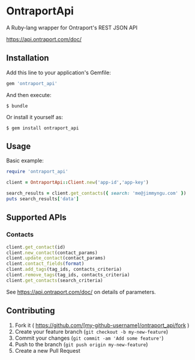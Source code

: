 # OntraportApi

A Ruby-lang wrapper for Ontraport's REST JSON API 

https://api.ontraport.com/doc/

## Installation

Add this line to your application's Gemfile:

```ruby
gem 'ontraport_api'
```

And then execute:

    $ bundle

Or install it yourself as:

    $ gem install ontraport_api

## Usage

Basic example: 

```ruby
require 'ontraport_api'

client = OntraportApi::Client.new('app-id','app-key')

search_results = client.get_contacts({ search: 'me@jimmyngu.com' })
puts search_results['data']
```

## Supported APIs

### Contacts

```ruby
client.get_contact(id)
client.new_contact(contact_params)
client.update_contact(contact_params)
client.contact_fields(format)
client.add_tags(tag_ids, contacts_criteria)
client.remove_tags(tag_ids, contacts_criteria)
client.get_contacts(search_criteria)
```

See https://api.ontraport.com/doc/ on details of parameters.

## Contributing

1. Fork it ( https://github.com/[my-github-username]/ontraport_api/fork )
2. Create your feature branch (`git checkout -b my-new-feature`)
3. Commit your changes (`git commit -am 'Add some feature'`)
4. Push to the branch (`git push origin my-new-feature`)
5. Create a new Pull Request
